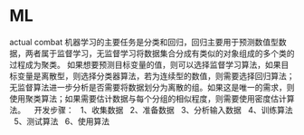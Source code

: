# ML
actual combat
    机器学习的主要任务是分类和回归，回归主要用于预测数值型数据，两者属于监督学习，无监督学习将数据集合分成有类似的对象组成的多个类的过程成为聚类。
如果想要预测目标变量的值，则可以选择监督学习算法，如果目标变量是离散型，则选择分类器算法，若为连续型的数值，则需要选择回归算法；无监督算法进一步分析是否需要将数据划分为离散的组。如果这是唯一的需求，则使用聚类算法；如果需要估计数据与每个分组的相似程度，则需要使用密度估计算法。
    开发步骤：
    1、收集数据
    2、准备数据
    3、分析输入数据
    4、训练算法
    5、测试算法
    6、使用算法
    
